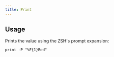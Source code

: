 ```yaml
---
title: Print
---
```


## Usage

Prints the value using the ZSH's prompt expansion:

```shell
print -P "%F{1}Red"
```
